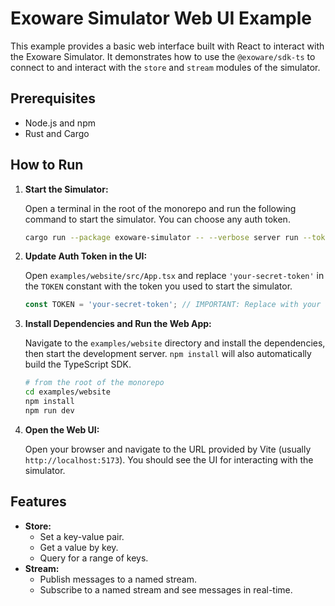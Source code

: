 # Exoware Simulator Web UI Example

This example provides a basic web interface built with React to interact with the Exoware Simulator. It demonstrates how to use the `@exoware/sdk-ts` to connect to and interact with the `store` and `stream` modules of the simulator.

## Prerequisites

- Node.js and npm
- Rust and Cargo

## How to Run

1.  **Start the Simulator:**

    Open a terminal in the root of the monorepo and run the following command to start the simulator. You can choose any auth token.

    ```bash
    cargo run --package exoware-simulator -- --verbose server run --token your-secret-token
    ```

2.  **Update Auth Token in the UI:**

    Open `examples/website/src/App.tsx` and replace `'your-secret-token'` in the `TOKEN` constant with the token you used to start the simulator.

    ```typescript
    const TOKEN = 'your-secret-token'; // IMPORTANT: Replace with your actual auth token
    ```

3.  **Install Dependencies and Run the Web App:**

    Navigate to the `examples/website` directory and install the dependencies, then start the development server. `npm install` will also automatically build the TypeScript SDK.

    ```bash
    # from the root of the monorepo
    cd examples/website
    npm install
    npm run dev
    ```

4.  **Open the Web UI:**

    Open your browser and navigate to the URL provided by Vite (usually `http://localhost:5173`). You should see the UI for interacting with the simulator.

## Features

-   **Store:**
    -   Set a key-value pair.
    -   Get a value by key.
    -   Query for a range of keys.
-   **Stream:**
    -   Publish messages to a named stream.
    -   Subscribe to a named stream and see messages in real-time.
